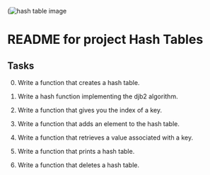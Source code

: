 (![hash table image](https://user-images.githubusercontent.com/107968573/201505047-ae54a9b5-e8c0-4bdd-bfbf-7a3abb6ec2be.png)

# README for project Hash Tables

## Tasks

0. Write a function that creates a hash table.

1. Write a hash function implementing the djb2 algorithm.

2. Write a function that gives you the index of a key.

3. Write a function that adds an element to the hash table.

4. Write a function that retrieves a value associated with a key.

5. Write a function that prints a hash table.

6. Write a function that deletes a hash table.
